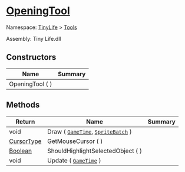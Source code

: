# [OpeningTool](./OpeningTool.md)

Namespace: [TinyLife]() > [Tools]()

Assembly: Tiny Life.dll


## Constructors

| Name | Summary | 
| --- | --- | 
| OpeningTool (  ) |  | 


## Methods

| Return | Name | Summary | 
| --- | --- | --- | 
| void | Draw ( [`GameTime`](./OpeningTool.md), [`SpriteBatch`](./OpeningTool.md) ) |  | 
| [CursorType](./../Uis/CursorType.md) | GetMouseCursor (  ) |  | 
| [Boolean](https://docs.microsoft.com/en-us/dotnet/api/System.Boolean) | ShouldHighlightSelectedObject (  ) |  | 
| void | Update ( [`GameTime`](./OpeningTool.md) ) |  | 


